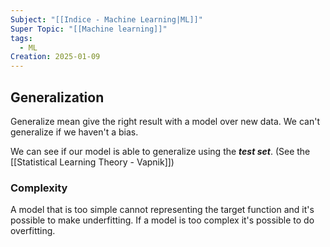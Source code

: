 ```yaml
---
Subject: "[[Indice - Machine Learning|ML]]"
Super Topic: "[[Machine learning]]"
tags:
  - ML
Creation: 2025-01-09
---
```

## Generalization

Generalize mean give the right result with a model over new data.
We can't generalize if we haven't a bias.

We can see if our model is able to generalize using the ***test set***. (See the [[Statistical Learning Theory - Vapnik]])


### Complexity 

A model that is too simple cannot representing  the target function and it's possible to make underfitting. If a model is too complex it's possible to do overfitting.